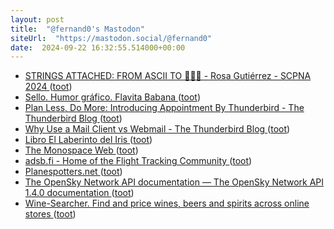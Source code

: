 ```yaml
---
layout: post
title:  "@fernand0's Mastodon"
siteUrl:  "https://mastodon.social/@fernand0"
date:  2024-09-22 16:32:55.514000+00:00
---
```

*  [STRINGS ATTACHED: FROM ASCII TO 🙊🙈🙉 - Rosa Gutiérrez - SCPNA 2024 ](https://www.youtube.com/watch?v=UVq-3q-Sqis&amp%3Bfeature=youtu.b) ([toot](https://mastodon.social/@fernand0/113182164615860584))
*  [Sello. Humor gráfico. Flavita Babana ](https://avecesunafoto.wordpress.com/2024/09/22/sello-humor-grafico-flavita-babana) ([toot](https://mastodon.social/@fernand0/113181893076922988))
*  [Plan Less, Do More: Introducing Appointment By Thunderbird - The Thunderbird Blog ](https://blog.thunderbird.net/2024/08/plan-less-do-more-introducing-appointment-by-thunderbird) ([toot](https://mastodon.social/@fernand0/113181812873045199))
*  [Why Use a Mail Client vs Webmail - The Thunderbird Blog ](https://blog.thunderbird.net/2024/09/why-use-a-mail-client-vs-webmail) ([toot](https://mastodon.social/@fernand0/113181649467764113))
*  [Libro El Laberinto del Iris ](https://fotografiasenmovimiento.wordpress.com/2024/09/22/libro-el-laberinto-del-iris) ([toot](https://mastodon.social/@fernand0/113181628225563289))
*  [The Monospace Web ](https://owickstrom.github.io/the-monospace-web) ([toot](https://mastodon.social/@fernand0/113180954881328493))
*  [adsb.fi - Home of the Flight Tracking Community ](https://adsb.fi) ([toot](https://mastodon.social/@fernand0/113180697707088502))
*  [Planespotters.net ](https://www.planespotters.net) ([toot](https://mastodon.social/@fernand0/113180417193165594))
*  [The OpenSky Network API documentation — The OpenSky Network API 1.4.0 documentation ](http://openskynetwork.github.io/opensky-api) ([toot](https://mastodon.social/@fernand0/113180348305243194))
*  [Wine-Searcher. Find and price wines, beers and spirits across online stores ](https://www.wine-searcher.com) ([toot](https://mastodon.social/@fernand0/113180077048367993))
